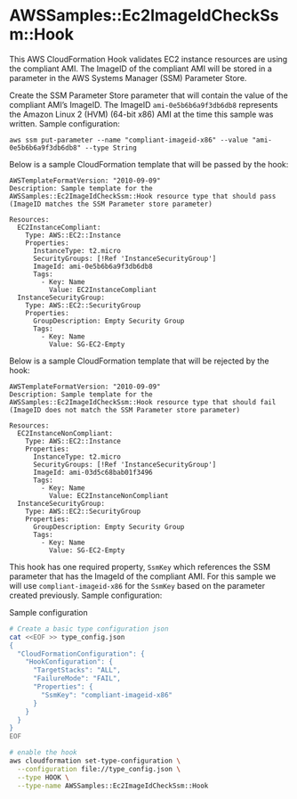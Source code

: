 # AWSSamples::Ec2ImageIdCheckSsm::Hook

This AWS CloudFormation Hook validates EC2 instance resources are using the compliant AMI. The ImageID of the compliant AMI will be stored in a parameter in the AWS Systems
Manager (SSM) Parameter Store.

Create the SSM Parameter Store parameter that will contain the value of the compliant AMI’s ImageID. The ImageID `ami-0e5b6b6a9f3db6db8` represents the Amazon Linux 2 (HVM) (64-bit x86) AMI at the time this sample was written. Sample configuration:

```
aws ssm put-parameter --name "compliant-imageid-x86" --value "ami-
0e5b6b6a9f3db6db8" --type String
```

Below is a sample CloudFormation template that will be passed by the hook:

```
AWSTemplateFormatVersion: "2010-09-09"
Description: Sample template for the AWSSamples::Ec2ImageIdCheckSsm::Hook resource type that should pass (ImageID matches the SSM Parameter store parameter)

Resources:
  EC2InstanceCompliant:
    Type: AWS::EC2::Instance
    Properties:
      InstanceType: t2.micro
      SecurityGroups: [!Ref 'InstanceSecurityGroup']
      ImageId: ami-0e5b6b6a9f3db6db8
      Tags:
        - Key: Name
          Value: EC2InstanceCompliant
  InstanceSecurityGroup:
    Type: AWS::EC2::SecurityGroup
    Properties:
      GroupDescription: Empty Security Group
      Tags:
        - Key: Name
          Value: SG-EC2-Empty
```

Below is a sample CloudFormation template that will be rejected by the hook:

```
AWSTemplateFormatVersion: "2010-09-09"
Description: Sample template for the AWSSamples::Ec2ImageIdCheckSsm::Hook resource type that should fail (ImageID does not match the SSM Parameter store parameter)

Resources:
  EC2InstanceNonCompliant:
    Type: AWS::EC2::Instance
    Properties:
      InstanceType: t2.micro
      SecurityGroups: [!Ref 'InstanceSecurityGroup']
      ImageId: ami-03d5c68bab01f3496
      Tags:
        - Key: Name
          Value: EC2InstanceNonCompliant
  InstanceSecurityGroup:
    Type: AWS::EC2::SecurityGroup
    Properties:
      GroupDescription: Empty Security Group
      Tags:
        - Key: Name
          Value: SG-EC2-Empty
```

This hook has one required property, `SsmKey` which references the SSM parameter that has the ImageId of the compliant AMI. For this sample we will use `compliant-imageid-x86` for the `SsmKey` based on the parameter created previously. Sample configuration:


Sample configuration

```bash
# Create a basic type configuration json
cat <<EOF >> type_config.json
{
  "CloudFormationConfiguration": {
    "HookConfiguration": {
      "TargetStacks": "ALL",
      "FailureMode": "FAIL",
      "Properties": {
        "SsmKey": "compliant-imageid-x86"
      }
    }
  }
}
EOF

# enable the hook
aws cloudformation set-type-configuration \
  --configuration file://type_config.json \
  --type HOOK \
  --type-name AWSSamples::Ec2ImageIdCheckSsm::Hook
```
